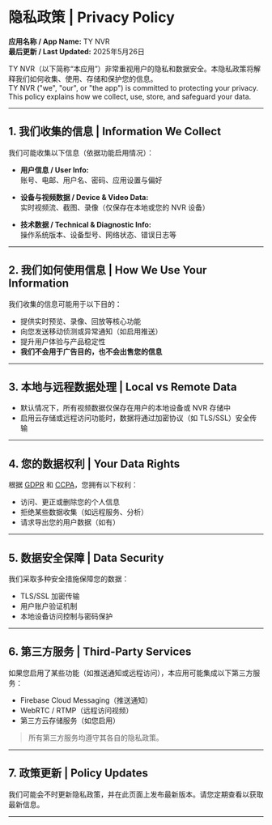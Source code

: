 # 隐私政策 | Privacy Policy

**应用名称 / App Name:** TY NVR  
**最后更新 / Last Updated:** 2025年5月26日

TY NVR（以下简称“本应用”）非常重视用户的隐私和数据安全。本隐私政策将解释我们如何收集、使用、存储和保护您的信息。  
TY NVR ("we", "our", or "the app") is committed to protecting your privacy. This policy explains how we collect, use, store, and safeguard your data.

---

## 1. 我们收集的信息 | Information We Collect

我们可能收集以下信息（依据功能启用情况）：

- **用户信息 / User Info:**  
  账号、电邮、用户名、密码、应用设置与偏好

- **设备与视频数据 / Device & Video Data:**  
  实时视频流、截图、录像（仅保存在本地或您的 NVR 设备）

- **技术数据 / Technical & Diagnostic Info:**  
  操作系统版本、设备型号、网络状态、错误日志等

---

## 2. 我们如何使用信息 | How We Use Your Information

我们收集的信息可能用于以下目的：

- 提供实时预览、录像、回放等核心功能  
- 向您发送移动侦测或异常通知（如启用推送）  
- 提升用户体验与产品稳定性  
- **我们不会用于广告目的，也不会出售您的信息**

---

## 3. 本地与远程数据处理 | Local vs Remote Data

- 默认情况下，所有视频数据仅保存在用户的本地设备或 NVR 存储中  
- 启用云存储或远程访问功能时，数据将通过加密协议（如 TLS/SSL）安全传输

---

## 4. 您的数据权利 | Your Data Rights

根据 [GDPR](https://gdpr.eu/) 和 [CCPA](https://oag.ca.gov/privacy/ccpa)，您拥有以下权利：

- 访问、更正或删除您的个人信息  
- 拒绝某些数据收集（如远程服务、分析）  
- 请求导出您的用户数据（如有）

---

## 5. 数据安全保障 | Data Security

我们采取多种安全措施保障您的数据：

- TLS/SSL 加密传输  
- 用户账户验证机制  
- 本地设备访问控制与密码保护

---

## 6. 第三方服务 | Third-Party Services

如果您启用了某些功能（如推送通知或远程访问），本应用可能集成以下第三方服务：

- Firebase Cloud Messaging（推送通知）  
- WebRTC / RTMP（远程访问视频）  
- 第三方云存储服务（如您启用）  

> 所有第三方服务均遵守其各自的隐私政策。

---

## 7. 政策更新 | Policy Updates

我们可能会不时更新隐私政策，并在此页面上发布最新版本。请您定期查看以获取最新信息。

---
